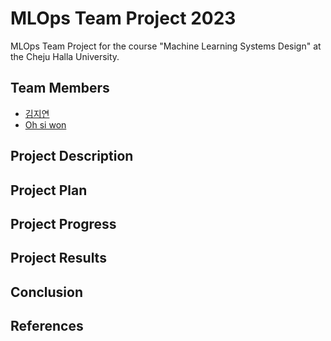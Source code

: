 # MLOps Team Project 2023

MLOps Team Project for the course "Machine Learning Systems Design" at the Cheju Halla University.

## Team Members

- [김지연](https://github.com/202021013)
- [Oh si won](https://github.com/siwon12)

## Project Description


## Project Plan

## Project Progress

## Project Results

## Conclusion

## References
